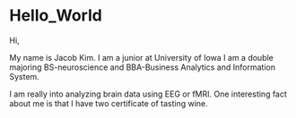 # Hello_World

Hi,

My name is Jacob Kim. I am a junior at University of Iowa
I am a double majoring BS-neuroscience and BBA-Business Analytics and Information System.

I am really into analyzing brain data using EEG or fMRI. One interesting fact about me is that I have two certificate of tasting wine.
